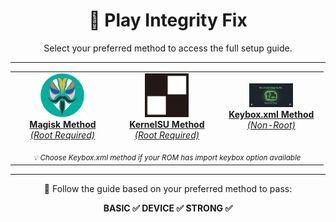 <h1 align="center">🎯 Play Integrity Fix</h1>

<p align="center">
  Select your preferred method to access the full setup guide.
</p>

---

<div align="center">

<table>
  <tr>
    <td align="center" width="30%">
      <a href="https://github.com/yadavnikhil03/Play-integrity-fix-guide/blob/main/guide/new_guide.md" target="_blank">
        <img src="https://raw.githubusercontent.com/yadavnikhil03/Play-integrity-fix-guide/main/assets/magisk.png" width="70"/><br/>
        <strong>Magisk Method</strong><br/>
        <em>(Root Required)</em>
      </a>
    </td>
    <td align="center" width="30%">
      <a href="https://github.com/yadavnikhil03/Play-integrity-fix-guide/blob/main/guide/new_guide.md" target="_blank">
        <img src="https://raw.githubusercontent.com/yadavnikhil03/Play-integrity-fix-guide/main/assets/ksu.png" width="70"/><br/>
        <strong>KernelSU Method</strong><br/>
        <em>(Root Required)</em>
      </a>
    </td>
    <td align="center" width="30%">
      <a href="https://github.com/yadavnikhil03/Play-integrity-fix-guide/blob/main/guide/keybox_guide.md" target="_blank">
        <img src="https://raw.githubusercontent.com/yadavnikhil03/Play-integrity-fix-guide/main/assets/keybox_banner.png" width="70"/><br/>
        <strong>Keybox.xml Method</strong><br/>
        <em>(Non-Root)</em>
      </a>
    </td>
  </tr>
  <tr>
    <td align="center" colspan="3" style="padding-top: 15px;">
      <small><em>💡 Choose Keybox.xml method if your ROM has import keybox option available</em></small>
    </td>
  </tr>
</table>

</div>

---

<p align="center">
  📘 Follow the guide based on your preferred method to pass:
</p>

<p align="center">
  <strong>BASIC ✅ DEVICE ✅ STRONG ✅</strong>
</p>
